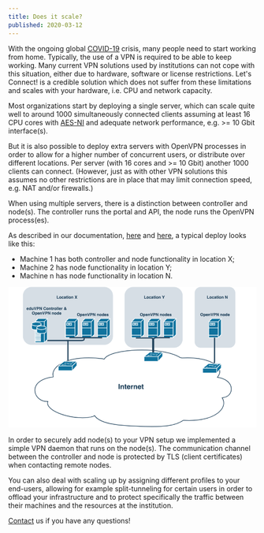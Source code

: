 ```yaml
---
title: Does it scale?
published: 2020-03-12
---
```


With the ongoing global 
[COVID-19](https://en.wikipedia.org/wiki/Coronavirus_disease_2019) crisis, many 
people need to start working from home. Typically, the use of a VPN is required 
to be able to keep working. Many current VPN solutions used by institutions can 
not cope with this situation, either due to hardware, software or license 
restrictions. Let's Connect! is a credible solution which does not suffer from 
these limitations and scales with your hardware, i.e. CPU and network capacity.

Most organizations start by deploying a single server, which can scale quite 
well to around 1000 simultaneously connected clients assuming at least 16 CPU 
cores with [AES-NI](https://en.wikipedia.org/wiki/AES_instruction_set) and 
adequate network performance, e.g. >= 10 Gbit interface(s).

But it is also possible to deploy extra servers with OpenVPN processes in order 
to allow for a higher number of concurrent users, or distribute over different
locations. Per server (with 16 cores and >= 10 Gbit) another 1000 clients can 
connect. (However, just as with other VPN solutions this assumes no other 
restrictions are in place that may limit connection speed, e.g. NAT and/or 
firewalls.)

When using multiple servers, there is a distinction between controller and 
node(s). The controller runs the portal and API, the node runs the OpenVPN 
process(es). 

As described in our documentation, 
[here](https://github.com/eduvpn/documentation/blob/v2/SCALING.md) and 
[here](https://github.com/eduvpn/documentation/blob/v2/ADD_DAEMON_NODE.md), a 
typical deploy looks like this:

* Machine 1 has both controller and node functionality in location X;
* Machine 2 has node functionality in location Y;
* Machine n has node functionality in location N.

![Scaling Architecture Overview](../img/scaling.png)

In order to securely add node(s) to your VPN setup we implemented a simple VPN 
daemon that runs on the node(s). The communication channel between the 
controller and node is protected by TLS (client certificates) when contacting 
remote nodes.

You can also deal with scaling up by assigning different profiles to your 
end-users, allowing for example split-tunneling for certain users in order 
to offload your infrastructure and to protect specifically the traffic between 
their machines and the resources at the institution.

[Contact](../contact.html) us if you have any questions!

